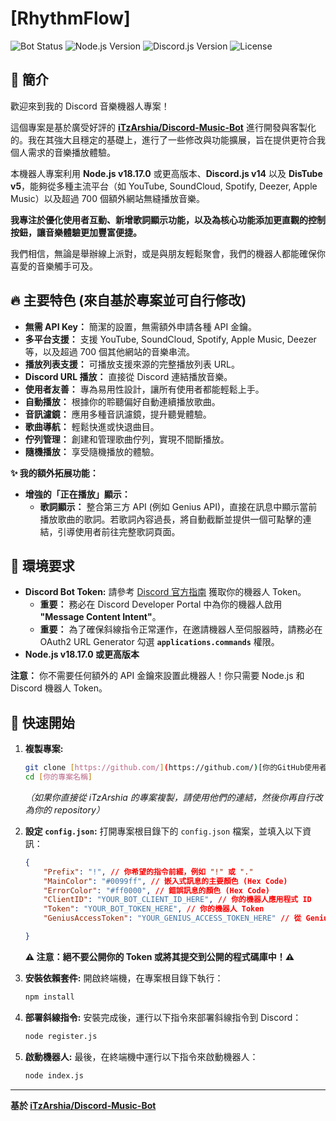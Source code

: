# [RhythmFlow]

![Bot Status](https://img.shields.io/badge/Status-Online-brightgreen)
![Node.js Version](https://img.shields.io/badge/Node.js-v18.17.0%2B-green)
![Discord.js Version](https://img.shields.io/badge/Discord.js-v14-blue)
![License](https://img.shields.io/badge/License-MIT-blue)

## 📝 簡介

歡迎來到我的 Discord 音樂機器人專案！

這個專案是基於廣受好評的 **[iTzArshia/Discord-Music-Bot](https://github.com/iTzArshia/Discord-Music-Bot)** 進行開發與客製化的。我在其強大且穩定的基礎上，進行了一些修改與功能擴展，旨在提供更符合我個人需求的音樂播放體驗。

本機器人專案利用 **Node.js v18.17.0** 或更高版本、**Discord.js v14** 以及 **DisTube v5**，能夠從多種主流平台（如 YouTube, SoundCloud, Spotify, Deezer, Apple Music）以及超過 700 個額外網站無縫播放音樂。

**我專注於優化使用者互動、新增歌詞顯示功能，以及為核心功能添加更直觀的控制按鈕，讓音樂體驗更加豐富便捷。**

我們相信，無論是舉辦線上派對，或是與朋友輕鬆聚會，我們的機器人都能確保你喜愛的音樂觸手可及。

## 🔥 主要特色 (來自基於專案並可自行修改)

* **無需 API Key：** 簡潔的設置，無需額外申請各種 API 金鑰。
* **多平台支援：** 支援 YouTube, SoundCloud, Spotify, Apple Music, Deezer 等，以及超過 700 個其他網站的音樂串流。
* **播放列表支援：** 可播放支援來源的完整播放列表 URL。
* **Discord URL 播放：** 直接從 Discord 連結播放音樂。
* **使用者友善：** 專為易用性設計，讓所有使用者都能輕鬆上手。
* **自動播放：** 根據你的聆聽偏好自動連續播放歌曲。
* **音訊濾鏡：** 應用多種音訊濾鏡，提升聽覺體驗。
* **歌曲導航：** 輕鬆快進或快退曲目。
* **佇列管理：** 創建和管理歌曲佇列，實現不間斷播放。
* **隨機播放：** 享受隨機播放的體驗。

**✨ 我的額外拓展功能：**
* **增強的「正在播放」顯示：**
    * **歌詞顯示：** 整合第三方 API (例如 Genius API)，直接在訊息中顯示當前播放歌曲的歌詞。若歌詞內容過長，將自動截斷並提供一個可點擊的連結，引導使用者前往完整歌詞頁面。

## 🚧 環境要求

* **Discord Bot Token:** 請參考 [Discord 官方指南](https://discord.com/developers/docs/getting-started/bot-authorization) 獲取你的機器人 Token。
    * **重要：** 務必在 Discord Developer Portal 中為你的機器人啟用 **"Message Content Intent"**。
    * **重要：** 為了確保斜線指令正常運作，在邀請機器人至伺服器時，請務必在 OAuth2 URL Generator 勾選 **`applications.commands`** 權限。
* **Node.js v18.17.0 或更高版本**

**注意：** 你不需要任何額外的 API 金鑰來設置此機器人！你只需要 Node.js 和 Discord 機器人 Token。

## 🚀 快速開始

1.  **複製專案:**
    ```bash
    git clone [https://github.com/](https://github.com/)[你的GitHub使用者名稱]/[你的專案名稱].git
    cd [你的專案名稱]
    ```
    *（如果你直接從 iTzArshia 的專案複製，請使用他們的連結，然後你再自行改為你的 repository）*

2.  **設定 `config.json`:**
    打開專案根目錄下的 `config.json` 檔案，並填入以下資訊：
    ```json
    {
        "Prefix": "!", // 你希望的指令前綴，例如 "!" 或 "."
        "MainColor": "#0099ff", // 嵌入式訊息的主要顏色 (Hex Code)
        "ErrorColor": "#ff0000", // 錯誤訊息的顏色 (Hex Code)
        "ClientID": "YOUR_BOT_CLIENT_ID_HERE", // 你的機器人應用程式 ID
        "Token": "YOUR_BOT_TOKEN_HERE", // 你的機器人 Token
        "GeniusAccessToken": "YOUR_GENIUS_ACCESS_TOKEN_HERE" // 從 Genius 開發者網站獲取的 Access Token

    }
    ```
    **⚠️ 注意：絕不要公開你的 Token 或將其提交到公開的程式碼庫中！⚠️**

3.  **安裝依賴套件:**
    開啟終端機，在專案根目錄下執行：
    ```bash
    npm install
    ```

4.  **部署斜線指令:**
    安裝完成後，運行以下指令來部署斜線指令到 Discord：
    ```bash
    node register.js
    ```

5.  **啟動機器人:**
    最後，在終端機中運行以下指令來啟動機器人：
    ```bash
    node index.js
    ```

---

**基於 [iTzArshia/Discord-Music-Bot](https://github.com/iTzArshia/Discord-Music-Bot)**


